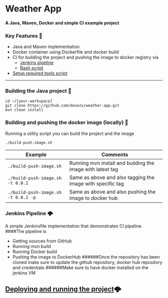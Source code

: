 # Weather App
#### A Java, Maven, Docker and simple CI example project

### Key Features 🔑

- Java and Maven implementation
- Docker container using Dockerfile and docker build
- CI for building the project and pushing the image to docker registry via 
  - [Jenkins pipeline](https://github.com/devozs/weather-app/blob/dev/Jenkinsfile)
  - [Bash script](https://github.com/devozs/weather-app/blob/dev/build-push-image.sh)
- [Setup required tools script](https://github.com/devozs/weather-app/blob/dev/setup-prerequisites.sh)

---

### Building the Java project 🚪

    cd ~/[your-workspace]
    git clone https://github.com/devozs/weather-app.git
    mvn clean install

### Building and pushing the docker image (locally) 🚪
Running a utility script you can build the project and the image
```shell
./build-push-image.sh
```
| Example                                 | Comments           
| ----------------------------------------|-----------------------------------------------------------------------|
| ```./build-push-image.sh```             | Running mvn install and building the image with latest tag
| ```./build-push-image.sh -t 0.0.1```    | Same as above and also tagging the image with specific tag
| ```./build-push-image.sh -t 0.0.1 -p``` | Same as above and also pushing the image to docker hub

### Jenkins Pipeline 🌩️
A simple Jenkinsfile implementation that demonstrates CI pipeline.
####The pipeline is
- Getting sources from GitHub
- Running  mvn build
- Running Docker build
- Pushing the image to DockerHub
######Once the repository has been cloned make sure to update the github repository, docker hub repository and credentials
######Make sure to have docker installed on the jenkins VM

## [Deploying and running the project](https://www.google.com)🌩️